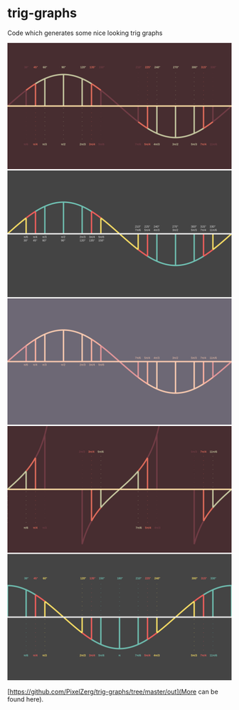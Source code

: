 # trig-graphs
Code which generates some nice looking trig graphs

![](out/sine-red.png)
![](out/sine.png)
![](out/sine-pink-1.png)
![](out/tan-red.png)
![](out/cosine.png)

[https://github.com/PixelZerg/trig-graphs/tree/master/out](More can be found here).
